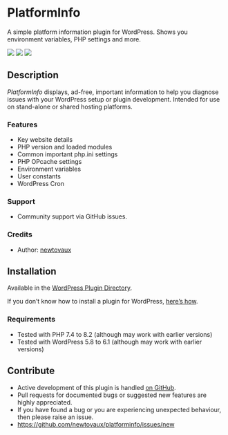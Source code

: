 # PlatformInfo #
A simple platform information plugin for WordPress. Shows you environment variables, PHP settings and more.

![](https://github.com/newtovaux/platforminfo/actions/workflows/coding-standards.yml/badge.svg)
![](https://github.com/newtovaux/platforminfo/actions/workflows/static-analysis.yml/badge.svg)
![](https://github.com/newtovaux/platforminfo/actions/workflows/wordpress-plugin-deploy.yml/badge.svg)

## Description ##
*PlatformInfo* displays, ad-free, important information to help you diagnose issues with your WordPress setup or plugin development.
Intended for use on stand-alone or shared hosting platforms.

### Features ###
* Key website details
* PHP version and loaded modules
* Common important php.ini settings
* PHP OPcache settings
* Environment variables
* User constants
* WordPress Cron

### Support ###
* Community support via GitHub issues.

### Credits ###
* Author: [newtovaux](https://github.com/newtovaux)

## Installation ##
Available in the [WordPress Plugin Directory](https://wordpress.org/plugins/platforminfo).

If you don’t know how to install a plugin for WordPress, [here’s how](https://wordpress.org/support/article/managing-plugins/#installing-plugins).

### Requirements ###
* Tested with PHP 7.4 to 8.2 (although may work with earlier versions)
* Tested with WordPress 5.8 to 6.1 (although may work with earlier versions)

## Contribute ##
* Active development of this plugin is handled [on GitHub](https://github.com/newtovaux/platforminfo).
* Pull requests for documented bugs or suggested new features are highly appreciated.
* If you have found a bug or you are experiencing unexpected behaviour, then please raise an issue.
* <https://github.com/newtovaux/platforminfo/issues/new>




